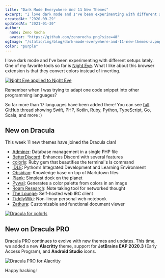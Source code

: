 ```yaml
---
title: "Dark Mode Everywhere And 11 New Themes"
excerpt: "I love dark mode and I've been experimenting with different setups lately. One of my favorite tools so far is Night Eye."
createdAt: "2020-09-29"
updatedAt: "2021-01-30"
author:
  name: Zeno Rocha
  avatar: "https://github.com/zenorocha.png?size=48"
ogImage: "/static/img/blog/dark-mode-everywhere-and-11-new-themes-a.png"
color: "purple"
---
```


I love dark mode and I've been experimenting with different setups lately. One of my favorite tools so far is [Night Eye](https://nighteye.app). What I like about this browser extension is that they convert colors instead of inverting.

[![Night Eye applied to Night Eye](/static/img/blog/dark-mode-everywhere-and-11-new-themes-a.png)](https://nighteye.app)

Remember when I was trying to adapt one code snippet into other programming languages?

So far more than 17 languages have been added there! You can see [full GitHub thread](https://github.com/dracula/dracula-theme/discussions/444) showing Swift, PHP, Kotlin, Ruby, Python, TypeScript, Go, Scala, and more :)

## New on Dracula

This week 11 new themes have joined the Dracula clan!

- [Adminer](/adminer): Database management in a single PHP file
- [BetterDiscord](/betterdiscord): Enhances Discord with several features
- [colorls](/colorls): Ruby gem that beautifies the terminal's ls command
- [IDLE](/idle): Python’s Integrated Development and Learning Environment
- [Obsidian](/obsidian): Knowledge base on top of Markdown files
- [Plank](/plank): Simplest dock on the planet
- [Pywal](/pywal): Generates a color palette from colors in an image
- [Roam Research](/roam-research): Note taking tool for networked thought
- [The Lounge](/thelounge): Self-hosted web IRC client
- [TiddlyWiki](/tiddlywiki): Non-linear personal web notebook
- [Zathura](/zathura): Customizable and functional document viewer

[![Dracula for colorls](/static/img/blog/dark-mode-everywhere-and-11-new-themes-b.png)](/colorls)

## New on Dracula PRO

Dracula PRO continues to evolve with new themes and updates. This time, we added a new **Alacritty** theme, support for **JetBrains EAP 2020.3** (Early Access Program), and **Android Studio** icons.

[![Dracula PRO for Alacritty](/static/img/blog/dark-mode-everywhere-and-11-new-themes-c.png)](/pro)

Happy hacking!
